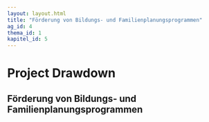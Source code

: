 ```yaml
---
layout: layout.html
title: "Förderung von Bildungs- und Familienplanungsprogrammen"
ag_id: 4
thema_id: 1
kapitel_id: 5
---
```


# Project Drawdown

## Förderung von Bildungs- und Familienplanungsprogrammen
